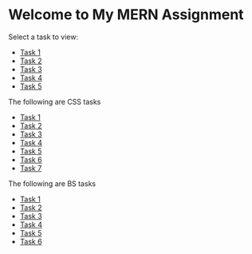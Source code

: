 <!DOCTYPE html>
<html lang="en">
<head>
    <meta charset="UTF-8">
    <meta name="viewport" content="width=device-width, initial-scale=1.0">
    <title>My MERN Assignment</title>
</head>
<body>
    <h1>Welcome to My MERN Assignment</h1>
    <p>Select a task to view:</p>
    <ul>
        <li><a href="HTML/Task1.html">Task 1</a></li>
        <li><a href="HTML/Task2.html">Task 2</a></li>
        <li><a href="HTML/Task3.html">Task 3</a></li>
        <li><a href="HTML/Task4.html">Task 4</a></li>
        <li><a href="HTML/Task5.html">Task 5</a></li>
    </ul>
    <p>The following are CSS tasks</p>
    <ul>
        <li><a href="CSS/CSSTask1.html">Task 1</a></li>
        <li><a href="CSS/CSSTask2.html">Task 2</a></li>
        <li><a href="CSS/CSStask3.html">Task 3</a></li>
        <li><a href="CSS/CSSTask4.html">Task 4</a></li>
        <li><a href="CSS/CSSTask5.html">Task 5</a></li>
        <li><a href="CSS/CSSTask6.html">Task 6</a></li>
        <li><a href="CSS/CSSTask7.html">Task 7</a></li>
    </ul>
    <p>The following are BS tasks</p>
    <ul>
        <li><a href="BS/CSSTask1BS.html">Task 1</a></li>
        <li><a href="BS/CSSTask2BS.html">Task 2</a></li>
        <li><a href="BS/CSSTask3BS.html">Task 3</a></li>
        <li><a href="BS/CSSTask4BS.html">Task 4</a></li>
        <li><a href="BS/CSSTask5BS.html">Task 5</a></li>
        <li><a href="BS/CSSTask6BS.html">Task 6</a></li>
    </ul>
</body>
</html>
